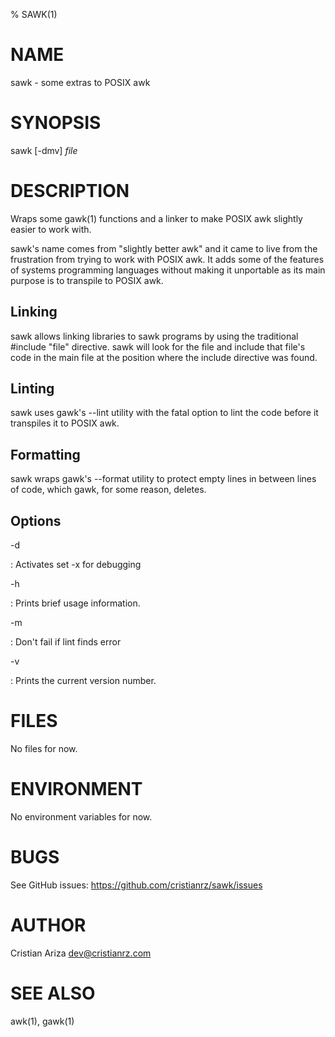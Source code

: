 % SAWK(1)

# NAME

sawk - some extras to POSIX awk

# SYNOPSIS

sawk [-dmv] _file_

# DESCRIPTION

Wraps some gawk(1) functions and a linker to make POSIX awk slightly easier to
work with.

sawk's name comes from "slightly better awk" and it came to live from the
frustration from trying to work with POSIX awk. It adds some of the features of
systems programming languages without making it unportable as its main purpose
is to transpile to POSIX awk.

## Linking

sawk allows linking libraries to sawk programs by using the traditional
#include "file" directive. sawk will look for the file and include that file's
code in the main file at the position where the include directive was found.

## Linting

sawk uses gawk's --lint utility with the fatal option to lint the code before
it transpiles it to POSIX awk.

## Formatting

sawk wraps gawk's --format utility to protect empty lines in between lines of
code, which gawk, for some reason, deletes.
 

## Options

-d

:   Activates set -x for debugging

-h

:   Prints brief usage information.

-m

:   Don't fail if lint finds error

-v

:   Prints the current version number.


# FILES

No files for now.

# ENVIRONMENT

No environment variables for now.

# BUGS

See GitHub issues: <https://github.com/cristianrz/sawk/issues>

# AUTHOR

Cristian Ariza <dev@cristianrz.com>

# SEE ALSO

awk(1), gawk(1)

